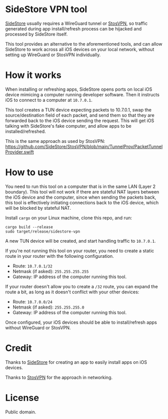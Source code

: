 # SideStore VPN tool

[SideStore](https://github.com/SideStore/SideStore) usually requires a WireGuard tunnel or [StosVPN](https://github.com/SideStore/StosVPN), so traffic generated during app install/refresh process can be hijacked and processed by SideStore itself.

This tool provides an alternative to the aforementioned tools, and can allow SideStore to work across all iOS devices on your local network, without setting up WireGuard or StosVPN individually.

# How it works

When installing or refreshing apps, SideStore opens ports on local iOS device mimicing a computer running developer software. Then it instructs iOS to connect to a computer at `10.7.0.1`.

This tool creates a TUN device expecting packets to 10.7.0.1, swap the source/destination field of each packet, and send them so that they are forwarded back to the iOS device sending the request. This will get iOS talking with SideStore's fake computer, and allow apps to be installed/refreshed.

This is the same approach as used by StosVPN: <https://github.com/SideStore/StosVPN/blob/main/TunnelProv/PacketTunnelProvider.swift>

# How to use

You need to run this tool on a computer that is in the same LAN (Layer 2 boundary). This tool will not work if there are stateful NAT layers between the iOS device and the computer, since when sending the packets back, this tool is effectively initiating connections back to the iOS device, which will be blocked by stateful NAT.

Install `cargo` on your Linux machine, clone this repo, and run:

```
cargo build --release
sudo target/release/sidestore-vpn
```

A new TUN device will be created, and start handling traffic to `10.7.0.1`.

If you're not running this tool on your router, you need to create a static route in your router with the following configuration.

- Route: `10.7.0.1/32`
- Netmask (if asked): `255.255.255.255`
- Gateway: IP address of the computer running this tool.

If your router doesn't allow you to create a `/32` route, you can expand the route a bit, as long as it doesn't conflict with your other devices:

- Route: `10.7.0.0/24`
- Netmask (if asked): `255.255.255.0`
- Gateway: IP address of the computer running this tool.

Once configured, your iOS devices should be able to install/refresh apps without WireGuard or StosVPN.

# Credit

Thanks to [SideStore](github.com/SideStore/SideStore) for creating an app to easily install apps on iOS devices.

Thanks to [StosVPN](https://github.com/SideStore/StosVPN) for the approach in networking.

# License

Public domain.
